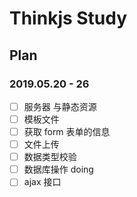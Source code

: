 # Thinkjs Study

## Plan

### 2019.05.20 - 26

- [ ] 服务器 与静态资源
- [ ] 模板文件
- [ ] 获取 form 表单的信息
- [ ] 文件上传
- [ ] 数据类型校验
- [ ] 数据库操作 doing
- [ ] ajax 接口
